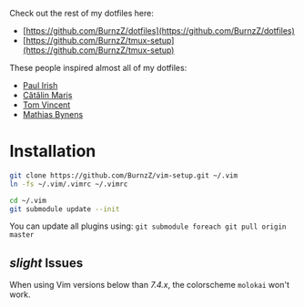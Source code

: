 Check out the rest of my dotfiles here:
* [https://github.com/BurnzZ/dotfiles](https://github.com/BurnzZ/dotfiles)
* [https://github.com/BurnzZ/tmux-setup](https://github.com/BurnzZ/tmux-setup)

These people inspired almost all of my dotfiles:
* [Paul Irish](https://github.com/paulirish/dotfiles)
* [Cătălin Mariș](https://github.com/alrra/dotfiles)
* [Tom Vincent](https://github.com/tlvince/vim-config)
* [Mathias Bynens](https://github.com/mathiasbynens/dotfiles)

# Installation

```sh
git clone https://github.com/BurnzZ/vim-setup.git ~/.vim
ln -fs ~/.vim/.vimrc ~/.vimrc

cd ~/.vim
git submodule update --init
```

You can update all plugins using:
`git submodule foreach git pull origin master`


*slight* Issues
-
When using Vim versions below than *7.4.x*, the colorscheme `molokai` won't work.
